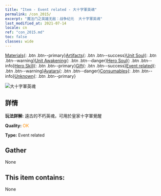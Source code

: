 ```yaml
---
title: "Item - Event related - 大十字軍英魂"
permalink: /con_2015/
excerpt: "魔法门之英雄无敌：战争纪元  大十字軍英魂"
last_modified_at: 2021-07-14
locale: cn
ref: "con_2015.md"
toc: false
classes: wide
---
```

 [Materials](/ItemsCN/){: .btn .btn--primary}[Artifacts](/ItemsCN/Artifacts/){: .btn .btn--success}[Unit Soul](/ItemsCN/UnitSoul/){: .btn .btn--warning}[Unit Awakening](/ItemsCN/UnitAwakening/){: .btn .btn--danger}[Hero Soul](/ItemsCN/HeroSoul/){: .btn .btn--info}[Hero Skill](/ItemsCN/HeroSkill/){: .btn .btn--primary}[Gift](/ItemsCN/Gift/){: .btn .btn--success}[Event related](/ItemsCN/Events/){: .btn .btn--warning}[Avatars](/ItemsCN/Avatars/){: .btn .btn--danger}[Consumables](/ItemsCN/Consumables/){: .btn .btn--info}[Unknown](/ItemsCN/Unknown/){: .btn .btn--primary}

 ![大十字軍英魂](/images/t/juexing_104.png)

## 詳情
 **玩法詳解:** 遠古的不朽英魂，可用於皇家十字軍覺醒

 **Quality:** <span style="color: #FF8C00">OK</span>

 **Type:** Event related

## Gather

  None

## This item contains:

  None

